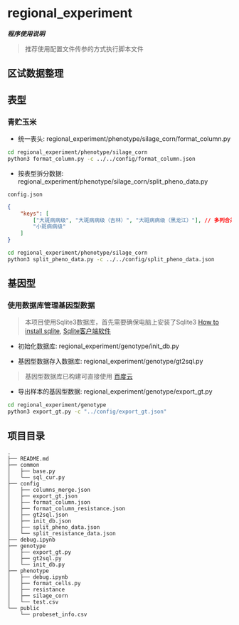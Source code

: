 # regional_experiment

<b><i>程序使用说明</i></b>
> 推荐使用配置文件传参的方式执行脚本文件

## 区试数据整理

## 表型

### 青贮玉米
- 统一表头: regional_experiment/phenotype/silage_corn/format_column.py

```bash
cd regional_experiment/phenotype/silage_corn
python3 format_column.py -c ../../config/format_column.json
```

- 按表型拆分数据: regional_experiment/phenotype/silage_corn/split_pheno_data.py

`config.json`
```json
{
    "keys": [
        ["大斑病病级", "大斑病病级（吉林）", "大斑病病级（黑龙江）"], // 多列合并，其中第一个元素为文件名
        "小斑病病级"
    ]
}
```

```bash
cd regional_experiment/phenotype/silage_corn
python3 split_pheno_data.py -c ../../config/split_pheno_data.json
```

## 基因型

### 使用数据库管理基因型数据

> 本项目使用Sqlite3数据库，首先需要确保电脑上安装了Sqlite3 [How to install sqlite](https://www.runoob.com/sqlite/sqlite-installation.html), [Sqlite客户端软件](https://sqlitebrowser.org/) 

- 初始化数据库: regional_experiment/genotype/init_db.py

- 基因型数据存入数据库: regional_experiment/genotype/gt2sql.py

> 基因型数据库已构建可直接使用 [百度云](https://pan.baidu.com/s/16U2ki2AbCwiYVqUrEBGwZg?pwd=6b5v)

- 导出样本的基因型数据: regional_experiment/genotype/export_gt.py

```bash
cd regional_experiment/genotype
python3 export_gt.py -c "../config/export_gt.json"
```

## 项目目录
```
.
├── README.md
├── common
│   ├── base.py
│   └── sql_cur.py
├── config
│   ├── columns_merge.json
│   ├── export_gt.json
│   ├── format_column.json
│   ├── format_column_resistance.json
│   ├── gt2sql.json
│   ├── init_db.json
│   ├── split_pheno_data.json
│   └── split_resistance_data.json
├── debug.ipynb
├── genotype
│   ├── export_gt.py
│   ├── gt2sql.py
│   └── init_db.py
├── phenotype
│   ├── debug.ipynb
│   ├── format_cells.py
│   ├── resistance
│   ├── silage_corn
│   └── test.csv
└── public
    └── probeset_info.csv
```
